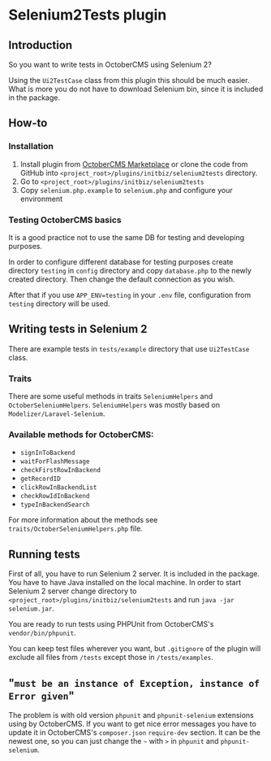 # Selenium2Tests plugin

## Introduction
So you want to write tests in OctoberCMS using Selenium 2?

Using the `Ui2TestCase` class from this plugin this should be much easier. What is more you do not have to download Selenium bin, since it is included in the package.

## How-to
### Installation
1. Install plugin from [OctoberCMS Marketplace](https://octobercms.com/plugin/initbiz-selenium2tests) or clone the code from GitHub into `<project_root>/plugins/initbiz/selenium2tests` directory.
1. Go to `<project_root>/plugins/initbiz/selenium2tests`
1. Copy `selenium.php.example` to `selenium.php` and configure your environment

### Testing OctoberCMS basics
It is a good practice not to use the same DB for testing and developing purposes.

In order to configure different database for testing purposes create directory `testing` in `config` directory and copy `database.php` to the newly created directory. Then change the default connection as you wish.

After that if you use `APP_ENV=testing` in your `.env` file, configuration from `testing` directory will be used.

## Writing tests in Selenium 2
There are example tests in `tests/example` directory that use `Ui2TestCase` class.

### Traits
There are some useful methods in traits `SeleniumHelpers` and `OctoberSeleniumHelpers`. `SeleniumHelpers` was mostly based on `Modelizer/Laravel-Selenium`.

### Available methods for OctoberCMS:
* `signInToBackend`
* `waitForFlashMessage`
* `checkFirstRowInBackend`
* `getRecordID`
* `clickRowInBackendList`
* `checkRowIdInBackend`
* `typeInBackendSearch`

For more information about the methods see `traits/OctoberSeleniumHelpers.php` file.

## Running tests
First of all, you have to run Selenium 2 server. It is included in the package. You have to have Java installed on the local machine. In order to start Selenium 2 server change directory to `<project_root>/plugins/initbiz/selenium2tests` and run `java -jar selenium.jar`.

You are ready to run tests using PHPUnit from OctoberCMS's `vendor/bin/phpunit`.

You can keep test files wherever you want, but `.gitignore` of the plugin will exclude all files from `/tests` except those in `/tests/examples`.

## "`must be an instance of Exception, instance of Error given`"
The problem is with old version `phpunit` and `phpunit-selenium` extensions using by OctoberCMS. If you want to get nice error messages you have to update it in OctoberCMS's `composer.json` `require-dev` section. It can be the newest one, so you can just change the `~` with `>` in `phpunit` and `phpunit-selenium`.

